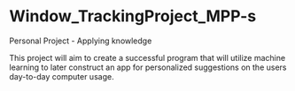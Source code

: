 # Window_TrackingProject_MPP-s
Personal Project - Applying knowledge

This project will aim to create a successful program that will utilize machine learning to later construct an app for personalized suggestions on the users day-to-day computer usage.
